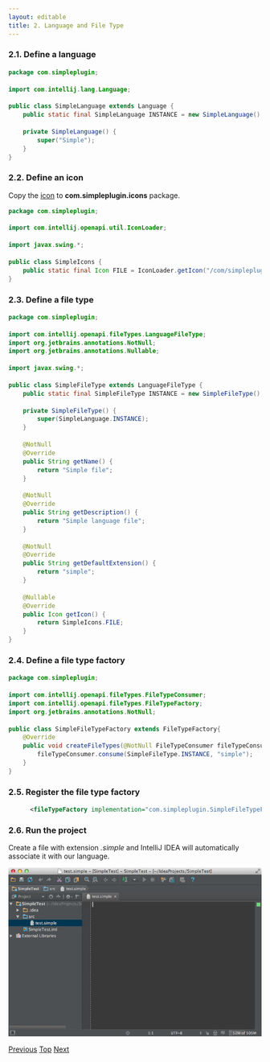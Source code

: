 ```yaml
---
layout: editable
title: 2. Language and File Type
---
```



### 2.1. Define a language

```java
package com.simpleplugin;

import com.intellij.lang.Language;

public class SimpleLanguage extends Language {
    public static final SimpleLanguage INSTANCE = new SimpleLanguage();

    private SimpleLanguage() {
        super("Simple");
    }
}
```

### 2.2. Define an icon

Copy the
[icon](https://raw.github.com/cheptsov/SimplePlugin/master/src/com/simpleplugin/icons/jar-gray.png)
to **com.simpleplugin.icons** package.

```java
package com.simpleplugin;

import com.intellij.openapi.util.IconLoader;

import javax.swing.*;

public class SimpleIcons {
    public static final Icon FILE = IconLoader.getIcon("/com/simpleplugin/icons/jar-gray.png");
}
```

### 2.3. Define a file type

```java
package com.simpleplugin;

import com.intellij.openapi.fileTypes.LanguageFileType;
import org.jetbrains.annotations.NotNull;
import org.jetbrains.annotations.Nullable;

import javax.swing.*;

public class SimpleFileType extends LanguageFileType {
    public static final SimpleFileType INSTANCE = new SimpleFileType();

    private SimpleFileType() {
        super(SimpleLanguage.INSTANCE);
    }

    @NotNull
    @Override
    public String getName() {
        return "Simple file";
    }

    @NotNull
    @Override
    public String getDescription() {
        return "Simple language file";
    }

    @NotNull
    @Override
    public String getDefaultExtension() {
        return "simple";
    }

    @Nullable
    @Override
    public Icon getIcon() {
        return SimpleIcons.FILE;
    }
}
```

### 2.4. Define a file type factory

```java
package com.simpleplugin;

import com.intellij.openapi.fileTypes.FileTypeConsumer;
import com.intellij.openapi.fileTypes.FileTypeFactory;
import org.jetbrains.annotations.NotNull;

public class SimpleFileTypeFactory extends FileTypeFactory{
    @Override
    public void createFileTypes(@NotNull FileTypeConsumer fileTypeConsumer) {
        fileTypeConsumer.consume(SimpleFileType.INSTANCE, "simple");
    }
}
```

### 2.5. Register the file type factory

```xml
      <fileTypeFactory implementation="com.simpleplugin.SimpleFileTypeFactory"/>
```

### 2.6. Run the project

Create a file with extension *.simple*
and IntelliJ IDEA will automatically associate it with our language.

![File Type Factory](img/file_type_factory.png)

[Previous](prerequisites.html)
[Top](../custom_language_support_tutorial.html)
[Next](grammar_and_parser.html)
